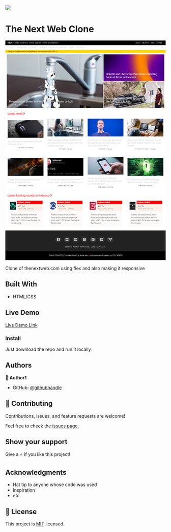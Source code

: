 ![](https://img.shields.io/badge/myapp-blueviolet)

# The Next Web Clone

![screenshot](./app_screenshot.png)

Clone of thenextweb.com using flex and also making it responsive

## Built With

- HTML/CSS

## Live Demo

[Live Demo Link](https://agitated-tesla-1b2a75.netlify.app/)

### Install

Just download the repo and run it locally.

## Authors

👤 **Author1**

- GitHub: [@githubhandle](https://github.com/MarkoNS1990)

## 🤝 Contributing

Contributions, issues, and feature requests are welcome!

Feel free to check the [issues page](issues/).

## Show your support

Give a ⭐️ if you like this project!

## Acknowledgments

- Hat tip to anyone whose code was used
- Inspiration
- etc

## 📝 License

This project is [MIT](lic.url) licensed.
